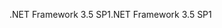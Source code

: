 <span data-ttu-id="21844-101">.NET Framework 3.5 SP1</span><span class="sxs-lookup"><span data-stu-id="21844-101">.NET Framework 3.5 SP1</span></span>
